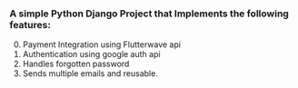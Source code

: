 ### A simple Python Django Project that Implements the following features:
0. Payment Integration using Flutterwave api
1. Authentication using google auth api
2. Handles forgotten password
3. Sends multiple emails and reusable.
